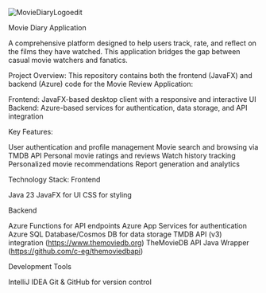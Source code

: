 ![MovieDiaryLogoedit](https://github.com/user-attachments/assets/4e188b9e-b6da-4f84-b3c4-73de1845f35a)

Movie Diary Application

A comprehensive platform designed to help users track, rate, and reflect on the films they have watched. This application bridges the gap between casual movie watchers and fanatics.

Project Overview:
This repository contains both the frontend (JavaFX) and backend (Azure) code for the Movie Review Application:

Frontend: JavaFX-based desktop client with a responsive and interactive UI
Backend: Azure-based services for authentication, data storage, and API integration

Key Features:

User authentication and profile management
Movie search and browsing via TMDB API
Personal movie ratings and reviews
Watch history tracking
Personalized movie recommendations
Report generation and analytics

Technology Stack:
Frontend

Java 23
JavaFX for UI
CSS for styling

Backend

Azure Functions for API endpoints
Azure App Services for authentication
Azure SQL Database/Cosmos DB for data storage
TMDB API (v3) integration (https://www.themoviedb.org)
TheMovieDB API Java Wrapper (https://github.com/c-eg/themoviedbapi)

Development Tools

IntelliJ IDEA
Git & GitHub for version control
